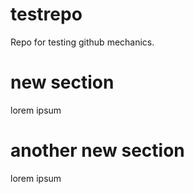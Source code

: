 # testrepo
Repo for testing github mechanics.

# new section
lorem ipsum

# another new section
lorem ipsum
